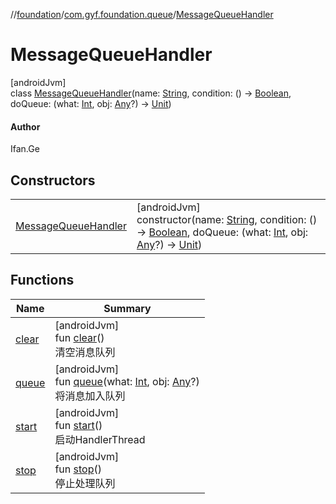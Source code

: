 //[foundation](../../../index.md)/[com.gyf.foundation.queue](../index.md)/[MessageQueueHandler](index.md)

# MessageQueueHandler

[androidJvm]\
class [MessageQueueHandler](index.md)(name: [String](https://kotlinlang.org/api/core/kotlin-stdlib/kotlin/-string/index.html), condition: () -&gt; [Boolean](https://kotlinlang.org/api/core/kotlin-stdlib/kotlin/-boolean/index.html), doQueue: (what: [Int](https://kotlinlang.org/api/core/kotlin-stdlib/kotlin/-int/index.html), obj: [Any](https://kotlinlang.org/api/core/kotlin-stdlib/kotlin/-any/index.html)?) -&gt; [Unit](https://kotlinlang.org/api/core/kotlin-stdlib/kotlin/-unit/index.html))

#### Author

Ifan.Ge

## Constructors

| | |
|---|---|
| [MessageQueueHandler](-message-queue-handler.md) | [androidJvm]<br>constructor(name: [String](https://kotlinlang.org/api/core/kotlin-stdlib/kotlin/-string/index.html), condition: () -&gt; [Boolean](https://kotlinlang.org/api/core/kotlin-stdlib/kotlin/-boolean/index.html), doQueue: (what: [Int](https://kotlinlang.org/api/core/kotlin-stdlib/kotlin/-int/index.html), obj: [Any](https://kotlinlang.org/api/core/kotlin-stdlib/kotlin/-any/index.html)?) -&gt; [Unit](https://kotlinlang.org/api/core/kotlin-stdlib/kotlin/-unit/index.html)) |

## Functions

| Name | Summary |
|---|---|
| [clear](clear.md) | [androidJvm]<br>fun [clear](clear.md)()<br>清空消息队列 |
| [queue](queue.md) | [androidJvm]<br>fun [queue](queue.md)(what: [Int](https://kotlinlang.org/api/core/kotlin-stdlib/kotlin/-int/index.html), obj: [Any](https://kotlinlang.org/api/core/kotlin-stdlib/kotlin/-any/index.html)?)<br>将消息加入队列 |
| [start](start.md) | [androidJvm]<br>fun [start](start.md)()<br>启动HandlerThread |
| [stop](stop.md) | [androidJvm]<br>fun [stop](stop.md)()<br>停止处理队列 |